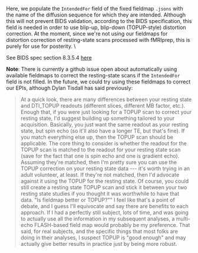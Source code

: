 Here, we populate the `IntendedFor` field of the fixed fieldmap `.jsons` with the name of the diffusion sequence for which they are intended. Although this will not prevent BIDS validation, according to the BIDS specification, this field is needed in order to use blip-up, blip-down (TOPUP-style) distortion correction. At the moment, since we're not using our fieldmaps for distortion correction of resting-state scans processed with fMRIprep, this is purely for use for posterity. \\

See BIDS spec section 8.3.5.4 [here](https://bids.neuroimaging.io/bids_spec.pdf)

**Note**: There is currently a github issue open about automatically using available fieldmaps to correct the resting-state scans if the `IntendedFor` field is not filled. In the future, we could try using these fieldmaps to correct our EPIs, although Dylan Tisdall has said previously:

> At a quick look, there are many differences between your resting state and DTI_TOPUP readouts (different  slices, different MB factor, etc.). Enough that, if you were just looking for a TOPUP scan to correct your resting state, I'd suggest building up something tailored to your acquisition. Basically, you just want the same readout as your resting state, but spin echo (so it'll also have a longer TE, but that's fine). If you match everything else up, then the TOPUP scan should be applicable.
> The core thing to consider is whether the readout for the TOPUP scan is matched to the readout for your resting state scan (save for the fact that one is spin echo and one is gradient echo). Assuming they're matched, then I'm pretty sure you can use the TOPUP correction on your resting state data --- it's worth trying in an adult volunteer, at least. If they're not matched, then I'd advocate against it using the TOPUP for the resting state. Of course, you could still create a resting state TOPUP scan and stick it between your two resting state studies if you thought it was worthwhile to have that data.
"Is fieldmap better or TOPUP?""
> I feel like that's a point of debate, and I guess I'll equivocate and say there are benefits to each approach. If I had a perfectly still subject, lots of time, and was going to actually use all the information in my subsequent analyses, a multi-echo FLASH-based field map would probably be my preference. That said, for real subjects, and the specific things that most folks are doing in their analyses, I suspect TOPUP is "good enough" and may actually give better results in practice just by being more robust.
